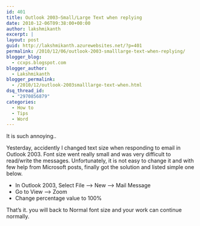 ```yaml
---
id: 401
title: Outlook 2003–Small/Large Text when replying
date: 2010-12-06T09:38:00+00:00
author: lakshmikanth
excerpt: |
layout: post
guid: http://lakshmikanth.azurewebsites.net/?p=401
permalink: /2010/12/06/outlook-2003-smalllarge-text-when-replying/
blogger_blog:
  - ccxps.blogspot.com
blogger_author:
  - Lakshmikanth
blogger_permalink:
  - /2010/12/outlook-2003smalllarge-text-when.html
dsq_thread_id:
  - "2970856879"
categories:
  - How to
  - Tips
  - Word
---
```

It is such annoying..

Yesterday, accidently I changed text size when responding to email in Outlook 2003. Font size went really small and was very difficult to read/write the messages. Unfortunately, it is not easy to change it and with few help from Microsoft posts, finally got the solution and listed simple one below.

  * In Outlook 2003, Select File –> New –> Mail Message
  * Go to View –> Zoom 
  * Change percentage value to 100%

That’s it. you will back to Normal font size and your work can continue normally.
